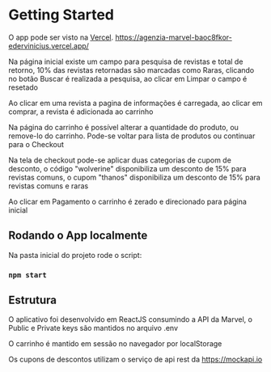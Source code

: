 # Getting Started

O app pode ser visto na [Vercel](https://agenzia-marvel-baoc8fkor-edervinicius.vercel.app/).
https://agenzia-marvel-baoc8fkor-edervinicius.vercel.app/

Na página inicial existe um campo para pesquisa de revistas e total de retorno, 10% das revistas retornadas são marcadas como Raras, clicando no botão Buscar é realizada a pesquisa, ao clicar em Limpar o campo é resetado

Ao clicar em uma revista a pagina de informações é carregada, ao clicar em comprar, a revista é adicionada ao carrinho

Na página do carrinho é possível alterar a quantidade do produto, ou remove-lo do carrinho. Pode-se voltar para lista de produtos ou continuar para o Checkout

Na tela de checkout pode-se aplicar duas categorias de cupom de desconto, o código "wolverine" disponibiliza um desconto de 15% para revistas comuns, o cupom "thanos" disponibiliza um desconto de 15% para revistas comuns e raras

Ao clicar em Pagamento o carrinho é zerado e direcionado para página inicial

## Rodando o App localmente

Na pasta inicial do projeto rode o script:

### `npm start`

## Estrutura

O aplicativo foi desenvolvido em ReactJS consumindo a API da Marvel, o Public e Private keys são mantidos no arquivo .env

O carrinho é mantido em sessão no navegador por localStorage

Os cupons de descontos utilizam o serviço de api rest da https://mockapi.io
